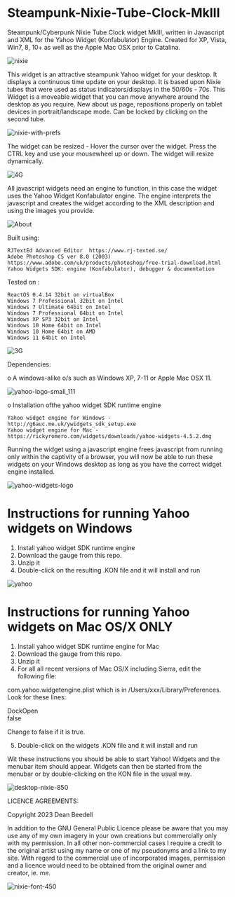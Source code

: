 # Steampunk-Nixie-Tube-Clock-MkIII

 Steampunk/Cyberpunk Nixie Tube Clock widget MkIII, written in Javascript and XML for the Yahoo 
 Widget (Konfabulator) Engine. Created for XP, Vista, Win7, 8, 10+ as well as the 
 Apple Mac OSX prior to Catalina.
 
![nixie](https://github.com/yereverluvinunclebert/Steampunk-Nixie-Tube-Clock-MkIII/assets/2788342/1c3de5c1-84b7-4b22-9508-eeeed78e049b)

 This widget is an attractive steampunk Yahoo widget for your desktop. It 
 displays a continuous time update on your desktop. It is based upon Nixie tubes 
 that were used as status indicators/displays in the 50/60s - 70s. This Widget 
 is a moveable widget that you can move anywhere around the desktop as you 
 require. New about us page, repositions properly on tablet devices in 
 portrait/landscape mode. Can be locked by clicking on the second tube.
 
 ![nixie-with-prefs](https://github.com/yereverluvinunclebert/Steampunk-Nixie-Tube-Clock-MkIII/assets/2788342/54dc31c6-95ea-4d73-bdf9-625444cb6663)


 The widget can be resized - Hover the cursor over the widget. Press the CTRL key 
 and use your mousewheel up or down. The widget will resize dynamically.
 
![4G](https://github.com/yereverluvinunclebert/Steampunk-Nixie-Tube-Clock-MkIII/assets/2788342/cdc865b5-6dac-4205-ad34-78214646d06c)

 All javascript widgets need an engine to function, in this case the widget uses 
 the Yahoo Widget Konfabulator engine. The engine interprets the javascript and 
 creates the widget according to the XML description and using the images you 
 provide. 

![About](https://github.com/yereverluvinunclebert/Steampunk-Nixie-Tube-Clock-MkIII/assets/2788342/24be856a-a976-4b30-b46f-86b5a61a1e99)

Built using: 

	RJTextEd Advanced Editor  https://www.rj-texted.se/ 
	Adobe Photoshop CS ver 8.0 (2003)  https://www.adobe.com/uk/products/photoshop/free-trial-download.html 
	Yahoo Widgets SDK: engine (Konfabulator), debugger & documentation
	
Tested on :

	ReactOS 0.4.14 32bit on virtualBox    
	Windows 7 Professional 32bit on Intel    
	Windows 7 Ultimate 64bit on Intel    
	Windows 7 Professional 64bit on Intel    
	Windows XP SP3 32bit on Intel    
	Windows 10 Home 64bit on Intel    
	Windows 10 Home 64bit on AMD    
	Windows 11 64bit on Intel  
  
  ![3G](https://github.com/yereverluvinunclebert/Steampunk-Nixie-Tube-Clock-MkIII/assets/2788342/e292e9cc-65c4-4b01-ad86-e80eca548702)
 
 Dependencies:
 
 o A windows-alike o/s such as Windows XP, 7-11 or Apple Mac OSX 11.    	
 
 ![yahoo-logo-small_111](https://github.com/yereverluvinunclebert/Steampunk-Nixie-Tube-Clock-MkIII/assets/2788342/520d15a2-85e9-4601-9f8f-6600d7819f56)
 
 o Installation ofthe yahoo widget SDK runtime engine  
 
	Yahoo widget engine for Windows - http://g6auc.me.uk/ywidgets_sdk_setup.exe  
	Yahoo widget engine for Mac - https://rickyromero.com/widgets/downloads/yahoo-widgets-4.5.2.dmg
 
 Running the widget using a javascript engine frees javascript from running only 
 within the captivity of a browser, you will now be able to run these widgets on 
 your Windows desktop as long as you have the correct widget engine installed.
 
  ![yahoo-widgets-logo](https://github.com/yereverluvinunclebert/Steampunk-Nixie-Tube-Clock-MkIII/assets/2788342/663b6c4e-1d7f-48e3-8c19-df22ef5e6355)

 Instructions for running Yahoo widgets on Windows
 =================================================
 
 1. Install yahoo widget SDK runtime engine
 2. Download the gauge from this repo.
 3. Unzip it
 4. Double-click on the resulting .KON file and it will install and run

 ![yahoo](https://github.com/yereverluvinunclebert/Steampunk-Nixie-Tube-Clock-MkIII/assets/2788342/61022005-ac04-4f59-ab99-c1f60db9a0d7)

 Instructions for running Yahoo widgets on Mac OS/X ONLY
 ========================================================
 
 1. Install yahoo widget SDK runtime engine for Mac
 2. Download the gauge from this repo.
 3. Unzip it
 4. For all all recent versions of Mac OS/X including Sierra, edit the following 
 file:
 
 com.yahoo.widgetengine.plist which is in /Users/xxx/Library/Preferences. Look 
 for these lines: 
    
   <key>DockOpen</key>  
   <string>false</string>  
 
 Change to false if it is true.
 
 5. Double-click on the widgets .KON file and it will install and run
 
 Wit these instructions you should be able to start Yahoo! Widgets and the 
 menubar item should appear. Widgets can then be started from the menubar or by 
 double-clicking on the KON file in the usual way.
 
![desktop-nixie-850](https://github.com/yereverluvinunclebert/Steampunk-Nixie-Tube-Clock-MkIII/assets/2788342/98181add-4d61-4f05-903e-72321f918578)

 
 LICENCE AGREEMENTS:
 
 Copyright 2023 Dean Beedell
 
 In addition to the GNU General Public Licence please be aware that you may use
 any of my own imagery in your own creations but commercially only with my
 permission. In all other non-commercial cases I require a credit to the
 original artist using my name or one of my pseudonyms and a link to my site.
 With regard to the commercial use of incorporated images, permission and a
 licence would need to be obtained from the original owner and creator, ie. me.
 
![nixie-font-450](https://github.com/yereverluvinunclebert/Steampunk-Nixie-Tube-Clock-MkIII/assets/2788342/0075a8e1-c623-4fff-8eee-49337ab5cf1a)
